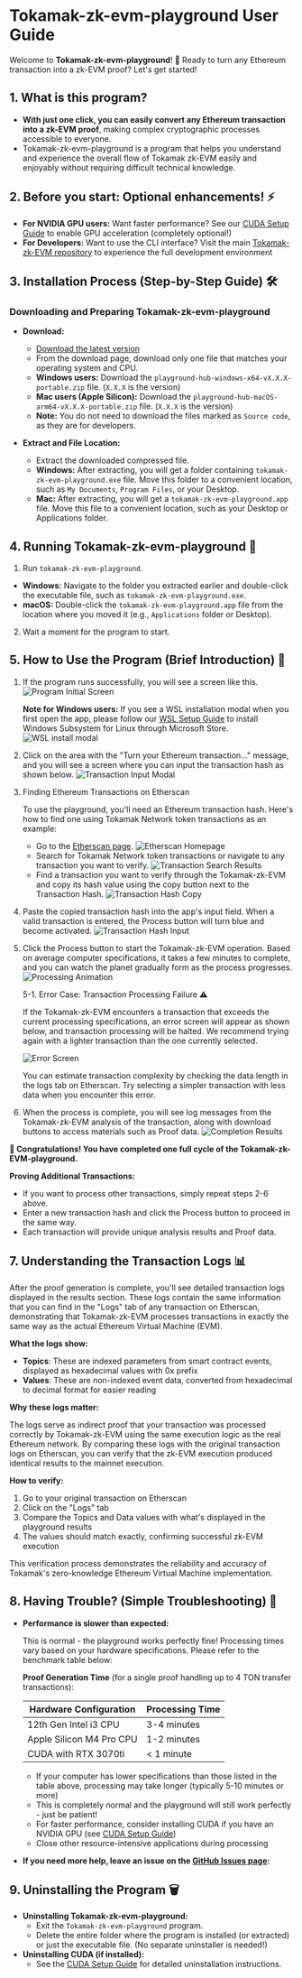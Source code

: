 # Tokamak-zk-evm-playground User Guide

Welcome to **Tokamak-zk-evm-playground**! 🚀 Ready to turn any Ethereum transaction into a zk-EVM proof? Let's get started!

## 1. What is this program?

- **With just one click, you can easily convert any Ethereum transaction into a zk-EVM proof**, making complex cryptographic processes accessible to everyone.
- Tokamak-zk-evm-playground is a program that helps you understand and experience the overall flow of Tokamak zk-EVM easily and enjoyably without requiring difficult technical knowledge.

## 2. Before you start: Optional enhancements! ⚡

- **For NVIDIA GPU users:** Want faster performance? See our [CUDA Setup Guide](./CUDA_SETUP.md) to enable GPU acceleration (completely optional!)
- **For Developers:** Want to use the CLI interface? Visit the main [Tokamak-zk-EVM repository](https://github.com/tokamak-network/Tokamak-zk-EVM) to experience the full development environment

## 3. Installation Process (Step-by-Step Guide) 🛠️

### Downloading and Preparing Tokamak-zk-evm-playground

- **Download:**
  - [Download the latest version](https://github.com/tokamak-network/Tokamak-zk-EVM-playgrounds/releases/latest)
  - From the download page, download only one file that matches your operating system and CPU.
  - **Windows users:** Download the `playground-hub-windows-x64-vX.X.X-portable.zip` file. (`X.X.X` is the version)
  - **Mac users (Apple Silicon):** Download the `playground-hub-macOS-arm64-vX.X.X-portable.zip` file. (`X.X.X` is the version)
  - **Note:** You do not need to download the files marked as `Source code`, as they are for developers.
- **Extract and File Location:**

  - Extract the downloaded compressed file.
  - **Windows:** After extracting, you will get a folder containing `tokamak-zk-evm-playground.exe` file. Move this folder to a convenient location, such as `My Documents`, `Program Files`, or your Desktop.
  - **Mac:** After extracting, you will get a `tokamak-zk-evm-playground.app` file. Move this file to a convenient location, such as your Desktop or Applications folder.

## 4. Running Tokamak-zk-evm-playground 🚀

1. Run `tokamak-zk-evm-playground`.

- **Windows:** Navigate to the folder you extracted earlier and double-click the executable file, such as `tokamak-zk-evm-playground.exe`.
- **macOS:** Double-click the `tokamak-zk-evm-playground.app` file from the location where you moved it (e.g., `Applications` folder or Desktop).

2. Wait a moment for the program to start.

## 5. How to Use the Program (Brief Introduction) 📖

1. If the program runs successfully, you will see a screen like this.
   ![Program Initial Screen](./assets/images/5-1.png)

   **Note for Windows users:** If you see a WSL installation modal when you first open the app, please follow our [WSL Setup Guide](./WSL_SETUP.md) to install Windows Subsystem for Linux through Microsoft Store.
   ![WSL install modal](./assets/images/5-1-1.png)

2. Click on the area with the "Turn your Ethereum transaction..." message, and you will see a screen where you can input the transaction hash as shown below.
   ![Transaction Input Modal](./assets/images/5-2.png)

3. Finding Ethereum Transactions on Etherscan

   To use the playground, you'll need an Ethereum transaction hash. Here's how to find one using Tokamak Network token transactions as an example:

   - Go to the [Etherscan page](https://etherscan.io/).
     ![Etherscan Homepage](./assets/images/5-3-1.png)
   - Search for Tokamak Network token transactions or navigate to any transaction you want to verify.
     ![Transaction Search Results](./assets/images/5-3-2.png)
   - Find a transaction you want to verify through the Tokamak-zk-EVM and copy its hash value using the copy button next to the Transaction Hash.
     ![Transaction Hash Copy](./assets/images/5-3-3.png)

4. Paste the copied transaction hash into the app's input field. When a valid transaction is entered, the Process button will turn blue and become activated.
   ![Transaction Hash Input](./assets/images/5-4.png)

5. Click the Process button to start the Tokamak-zk-EVM operation. Based on average computer specifications, it takes a few minutes to complete, and you can watch the planet gradually form as the process progresses.
   ![Processing Animation](./assets/images/5-5.png)

   5-1. Error Case: Transaction Processing Failure ⚠️

   If the Tokamak-zk-EVM encounters a transaction that exceeds the current processing specifications, an error screen will appear as shown below, and transaction processing will be halted. We recommend trying again with a lighter transaction than the one currently selected.

   ![Error Screen](./assets/images/5-5-2.png)

   You can estimate transaction complexity by checking the data length in the logs tab on Etherscan. Try selecting a simpler transaction with less data when you encounter this error.

6. When the process is complete, you will see log messages from the Tokamak-zk-EVM analysis of the transaction, along with download buttons to access materials such as Proof data.
   ![Completion Results](./assets/images/5-6.png)

**🎉 Congratulations! You have completed one full cycle of the Tokamak-zk-EVM-playground.**

**Proving Additional Transactions:**

- If you want to process other transactions, simply repeat steps 2-6 above.
- Enter a new transaction hash and click the Process button to proceed in the same way.
- Each transaction will provide unique analysis results and Proof data.

## 7. Understanding the Transaction Logs 📊

After the proof generation is complete, you'll see detailed transaction logs displayed in the results section. These logs contain the same information that you can find in the "Logs" tab of any transaction on Etherscan, demonstrating that Tokamak-zk-EVM processes transactions in exactly the same way as the actual Ethereum Virtual Machine (EVM).

**What the logs show:**

- **Topics**: These are indexed parameters from smart contract events, displayed as hexadecimal values with 0x prefix
- **Values**: These are non-indexed event data, converted from hexadecimal to decimal format for easier reading

**Why these logs matter:**

The logs serve as indirect proof that your transaction was processed correctly by Tokamak-zk-EVM using the same execution logic as the real Ethereum network. By comparing these logs with the original transaction logs on Etherscan, you can verify that the zk-EVM execution produced identical results to the mainnet execution.

**How to verify:**

1. Go to your original transaction on Etherscan
2. Click on the "Logs" tab
3. Compare the Topics and Data values with what's displayed in the playground results
4. The values should match exactly, confirming successful zk-EVM execution

This verification process demonstrates the reliability and accuracy of Tokamak's zero-knowledge Ethereum Virtual Machine implementation.

## 8. Having Trouble? (Simple Troubleshooting) 🤔

- **Performance is slower than expected:**

  This is normal - the playground works perfectly fine! Processing times vary based on your hardware specifications. Please refer to the benchmark table below:

  **Proof Generation Time** (for a single proof handling up to 4 TON transfer transactions):

  | Hardware Configuration   | Processing Time |
  | ------------------------ | --------------- |
  | 12th Gen Intel i3 CPU    | 3-4 minutes     |
  | Apple Silicon M4 Pro CPU | 1-2 minutes     |
  | CUDA with RTX 3070ti     | < 1 minute      |

  - If your computer has lower specifications than those listed in the table above, processing may take longer (typically 5-10 minutes or more)
  - This is completely normal and the playground will still work perfectly - just be patient!
  - For faster performance, consider installing CUDA if you have an NVIDIA GPU (see [CUDA Setup Guide](./CUDA_SETUP.md))
  - Close other resource-intensive applications during processing

- **If you need more help, leave an issue on the [GitHub Issues page](https://github.com/tokamak-network/Tokamak-zk-EVM-playgrounds/issues):**

## 9. Uninstalling the Program 🗑️

- **Uninstalling Tokamak-zk-evm-playground:**
  - Exit the `Tokamak-zk-evm-playground` program.
  - Delete the entire folder where the program is installed (or extracted) or just the executable file. (No separate uninstaller is needed!)
- **Uninstalling CUDA (if installed):**
  - See the [CUDA Setup Guide](./CUDA_SETUP.md) for detailed uninstallation instructions.

